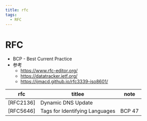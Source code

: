 ```yaml
---
title: rfc
tags:
  - RFC
---
```


# RFC

- BCP - Best Current Practice
- 参考
  - https://www.rfc-editor.org/
  - https://datatracker.ietf.org/
  - https://ijmacd.github.io/rfc3339-iso8601/

| rfc       | titlee                         | note   |
| --------- | ------------------------------ | ------ |
| [RFC2136] | Dynamic DNS Update             |
| [RFC5646] | Tags for Identifying Languages | BCP 47 |
